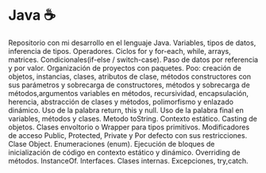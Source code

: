 # Java :coffee:
Repositorio con mi desarrollo en el lenguaje Java. Variables, tipos de datos, inferencia de tipos. Operadores. Ciclos for y for-each, while, arrays, matrices. Condicionales(if-else / switch-case). Paso de datos por referencia y por valor. Organización de proyectos con paquetes. Poo: creación de objetos, instancias, clases, atributos de clase, métodos constructores con sus parámetros y sobrecarga de constructores, métodos y sobrecarga de métodos,argumentos variables en métodos, recursividad, encapsulación, herencia, abstracción de clases y métodos, polimorfismo y enlazado dinámico. Uso de la palabra return, this y null. Uso de la palabra final en variables, métodos y clases. Metodo toString. Contexto estático. Casting de objetos. Clases envoltorio o Wrapper para tipos primitivos. Modificadores de acceso Public, Protected, Private y Por defecto con sus restricciones. Clase Object. Enumeraciones (enum). Ejecución de bloques de inicialización de código en contexto estático y dinámico. Overriding de métodos. InstanceOf. Interfaces. Clases internas. Excepciones, try,catch.
